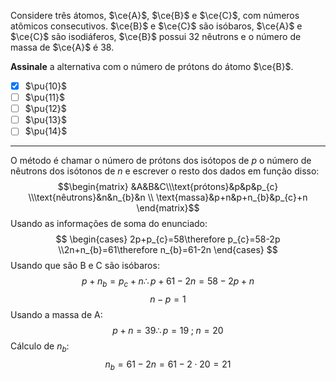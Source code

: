 Considere três átomos, $\ce{A}$, $\ce{B}$ e $\ce{C}$, com números atômicos consecutivos. $\ce{B}$ e $\ce{C}$ são isóbaros, $\ce{A}$ e $\ce{C}$ são isodiáferos, $\ce{B}$ possui $32$ nêutrons e o número de massa de $\ce{A}$ é $38$.

**Assinale** a alternativa com o número de prótons do átomo $\ce{B}$.

- [x] $\pu{10}$
- [ ] $\pu{11}$
- [ ] $\pu{12}$
- [ ] $\pu{13}$
- [ ] $\pu{14}$

---

O método é chamar o número de prótons dos isótopos de $p$ o número de nêutrons dos isótonos de $n$ e escrever o resto dos dados em função disso:
$$\begin{matrix} &A&B&C\\\text{prótons}&p&p&p_{c}  \\\text{nêutrons}&n&n_{b}&n \\ \text{massa}&p+n&p+n_{b}&p_{c}+n \end{matrix}$$
Usando as informações de soma do enunciado:
$$
\begin{cases}
    2p+p_{c}=58\therefore p_{c}=58-2p \\2n+n_{b}=61\therefore n_{b}=61-2n
\end{cases}
$$
Usando que são B e C são isóbaros:
$$p+n_{b}=p_{c}+n\therefore p+61-2n=58-2p+n$$
$$n-p=1$$
Usando a massa de A:
$$p+n=39\therefore p=19\;;\;n=20$$
Cálculo de $n_{b}$:
$$n_{b}=61-2n=61-2\cdot20=21$$
